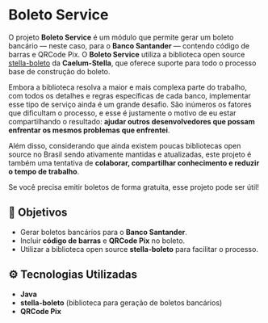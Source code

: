 # Boleto Service

O projeto **Boleto Service** é um módulo que permite gerar um boleto bancário — neste caso, para o **Banco Santander** — contendo código de barras e QRCode Pix. O **Boleto Service** utiliza a biblioteca open source [stella-boleto](https://github.com/caelum/stella) da **Caelum-Stella**, que oferece suporte para todo o processo base de construção do boleto.

Embora a biblioteca resolva a maior e mais complexa parte do trabalho, com todos os detalhes e regras específicas de cada banco, implementar esse tipo de serviço ainda é um grande desafio. São inúmeros os fatores que dificultam o processo, e esse é justamente o motivo de eu estar compartilhando o resultado: **ajudar outros desenvolvedores que possam enfrentar os mesmos problemas que enfrentei**.

Além disso, considerando que ainda existem poucas bibliotecas open source no Brasil sendo ativamente mantidas e atualizadas, este projeto é também uma tentativa de **colaborar, compartilhar conhecimento e reduzir o tempo de trabalho**.

Se você precisa emitir boletos de forma gratuita, esse projeto pode ser útil!

## 📌 Objetivos

- Gerar boletos bancários para o **Banco Santander**.
- Incluir **código de barras** e **QRCode Pix** no boleto.
- Utilizar a biblioteca open source **stella-boleto** para facilitar o processo.

## ⚙️ Tecnologias Utilizadas

- **Java**
- **stella-boleto** (biblioteca para geração de boletos bancários)
- **QRCode Pix**


